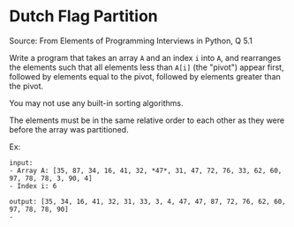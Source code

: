 # Dutch Flag Partition

Source: From Elements of Programming Interviews in Python, Q 5.1

Write a program that takes an array `A` and an index `i` into `A`, and rearranges the elements such that all elements less than `A[i]` (the "pivot") appear first, followed by elements equal to the pivot, followed by elements greater than the pivot.

You may not use any built-in sorting algorithms.

The elements must be in the same relative order to each other as they were before the array was partitioned.

Ex:

```
input: 
- Array A: [35, 87, 34, 16, 41, 32, *47*, 31, 47, 72, 76, 33, 62, 60, 97, 78, 78, 3, 90, 4]
- Index i: 6

output: [35, 34, 16, 41, 32, 31, 33, 3, 4, 47, 47, 87, 72, 76, 62, 60, 97, 78, 78, 90]
- 
```